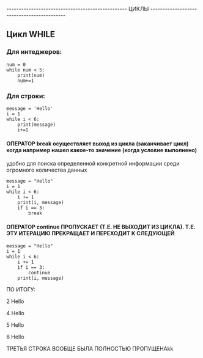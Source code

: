 ------------------------------------------------- ЦИКЛЫ -------------------------------------------

## Цикл WHILE
### Для интеджеров:

```
num = 0
while num < 5:
    print(num)
    num+=1
```

### Для строки:

```
message = 'Hello'
i = 1
while i < 6:
    print(message)
    i+=1
```

#### ОПЕРАТОР break осуществляет выход из цикла (заканчивает цикл) когда например нашел какое-то значение (когда условие выполнено)
удобно для поиска определенной конкретной информации среди огромного количества данных 

```
message = "Hello"
i = 1
while i < 6:
    i += 1
    print(i, message)
    if i == 3:
        break
```

#### ОПЕРАТОР continue ПРОПУСКАЕТ (Т.Е. НЕ ВЫХОДИТ ИЗ ЦИКЛА). Т.Е. ЭТУ ИТЕРАЦИЮ ПРЕКРАЩАЕТ И ПЕРЕХОДИТ К СЛЕДУЮЩЕЙ 

```
message = "Hello"
i = 1
while i < 6:
    i += 1
    if i == 3:
        continue
    print(i, message)
``` 

ПО ИТОГУ:

2 Hello

4 Hello

5 Hello

6 Hello

ТРЕТЬЯ СТРОКА ВООБЩЕ БЫЛА ПОЛНОСТЬЮ ПРОПУЩЕНАkk
